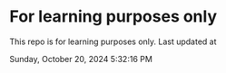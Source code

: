 # For learning purposes only
This repo is for learning purposes only.
Last updated at

Sunday, October 20, 2024 5:32:16 PM

